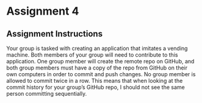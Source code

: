 # Assignment 4

## Assignment Instructions

Your group is tasked with creating an application that imitates a vending machine. Both members of
your group will need to contribute to this application. One group member will create the remote repo
on GitHub, and both group members must have a copy of the repo from GitHub on their own computers
in order to commit and push changes. No group member is allowed to commit twice in a row. This
means that when looking at the commit history for your group’s GitHub repo, I should not see the same
person committing sequentially.
